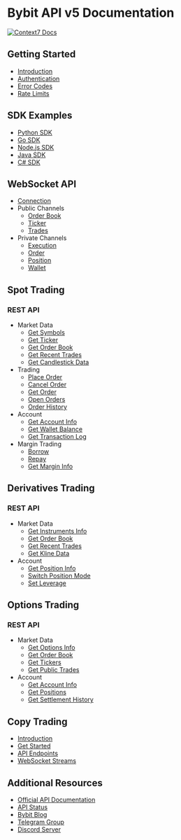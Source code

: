 # Bybit API v5 Documentation
[![Context7 Docs](https://badgen.net/badge/Context7/Bybit%20Docs/blue)](https://context7.com/suenot/bybit-docs-markdown)

## Getting Started
- [Introduction](./docs/introduction.md)
- [Authentication](./docs/authentication.md)
- [Error Codes](./docs/error-codes.md)
- [Rate Limits](./docs/rate-limits.md)

## SDK Examples
- [Python SDK](./docs/sdk/python.md)
- [Go SDK](./docs/sdk/go.md)
- [Node.js SDK](./docs/sdk/nodejs.md)
- [Java SDK](./docs/sdk/java.md)
- [C# SDK](./docs/sdk/csharp.md)

## WebSocket API
- [Connection](./docs/websocket/connect.md)
- Public Channels
  - [Order Book](./docs/websocket/public/orderbook.md)
  - [Ticker](./docs/websocket/public/ticker.md)
  - [Trades](./docs/websocket/public/trade.md)
- Private Channels
  - [Execution](./docs/websocket/private/execution.md)
  - [Order](./docs/websocket/private/order.md)
  - [Position](./docs/websocket/private/position.md)
  - [Wallet](./docs/websocket/private/wallet.md)

## Spot Trading
### REST API
- Market Data
  - [Get Symbols](./docs/spot/market.md)
  - [Get Ticker](./docs/spot/market.md)
  - [Get Order Book](./docs/spot/market.md)
  - [Get Recent Trades](./docs/spot/market.md)
  - [Get Candlestick Data](./docs/spot/market.md)
- Trading
  - [Place Order](./docs/spot/trade/place-order.md)
  - [Cancel Order](./docs/spot/trade/cancel-order.md)
  - [Get Order](./docs/spot/trade/get-order.md)
  - [Open Orders](./docs/spot/trade/open-orders.md)
  - [Order History](./docs/spot/trade/order-history.md)
- Account
  - [Get Account Info](./docs/spot/account/account-info.md)
  - [Get Wallet Balance](./docs/spot/account/wallet-balance.md)
  - [Get Transaction Log](./docs/spot/account/transaction-log.md)
- Margin Trading
  - [Borrow](./docs/spot/margin/borrow.md)
  - [Repay](./docs/spot/margin/repay.md)
  - [Get Margin Info](./docs/spot/margin/margin-info.md)

## Derivatives Trading
### REST API
- Market Data
  - [Get Instruments Info](./docs/derivatives/market.md)
  - [Get Order Book](./docs/derivatives/market.md)
  - [Get Recent Trades](./docs/derivatives/market.md)
  - [Get Kline Data](./docs/derivatives/market.md)
- Account
  - [Get Position Info](./docs/derivatives/account/position-info.md)
  - [Switch Position Mode](./docs/derivatives/account/position-mode.md)
  - [Set Leverage](./docs/derivatives/account/set-leverage.md)

## Options Trading
### REST API
- Market Data
  - [Get Options Info](./docs/options/market.md)
  - [Get Order Book](./docs/options/market.md)
  - [Get Tickers](./docs/options/market.md)
  - [Get Public Trades](./docs/options/market.md)
- Account
  - [Get Account Info](./docs/options/account/account-info.md)
  - [Get Positions](./docs/options/account/positions.md)
  - [Get Settlement History](./docs/options/account/settlement.md)

## Copy Trading
- [Introduction](./docs/copy-trading/introduction.md)
- [Get Started](./docs/copy-trading/get-started.md)
- [API Endpoints](./docs/copy-trading/api-endpoints.md)
- [WebSocket Streams](./docs/copy-trading/websocket.md)

## Additional Resources
- [Official API Documentation](https://bybit-exchange.github.io/docs/v5/intro)
- [API Status](https://status.bybit.com/)
- [Bybit Blog](https://blog.bybit.com/)
- [Telegram Group](https://t.me/BybitAPI)
- [Discord Server](https://discord.gg/bybit)

